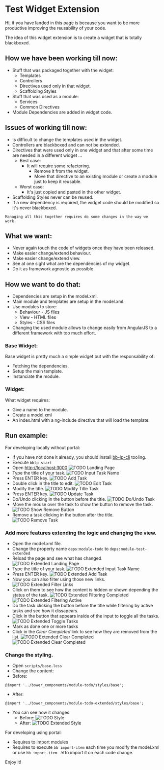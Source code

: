 # Test Widget Extension

Hi, if you have landed in this page is because you want to be more productive improving the reusability of your code.

The idea of this widget extension is to create a widget that is totally blackboxed.

## How we have been working till now:
- Stuff that was packaged together with the widget:
	- Templates
	- Controllers
	- Directives used only in that widget.
	- Scaffolding Styles
- Stuff that was used as a module:
	- Services
	- Common Directives
- Module Dependencies are added in widget code.


## Issues of working till now:
- Is difficult to change the templates used in the widget.
- Controllers are blackboxed and can not be extended.
- Directives that were used only in one widget and that after some time are needed in a different widget ...
	- Best case:
		- It will require some refactoring.
			- Remove it from the widget.
			- Move that directive to an existing module or create a module just to keep it reusable.
	- Worst case:
		- It's just copied and pasted in the other widget.
- Scaffolding Styles never can be reused.
- If a new dependency is required, the widget code should be modified so it's never blackboxed.

```
Managing all this together requires do some changes in the way we work.
```

## What we want:
- Never again touch the code of widgets once they have been released.
- Make easier change/extend behaviour.
- Make easier change/extend view.
- See at one sight what are the dependencies of my widget.
- Do it as framework agnostic as possible.

## How we want to do that:
- Dependencies are setup in the model.xml.
- Main module and templates are setup in the model.xml.
- Use modules to store:
	- Behaviour - JS files
	- View - HTML files
	- Styles - CSS files
- Changing the used module allows to change easily from AngularJS to a different framework with too much effort.
	
### Base Widget:
Base widget is pretty much a simple widget but with the responsability of:

- Fetching the dependencies.
- Setup the main template.
- Instanciate the module.

### Widget:
What widget requires:

- Give a name to the module.
- Create a model.xml 
- An index.html with a ng-include directive that will load the template.

## Run example:

For developing locally without portal:

- If you have not done it already, you should install [bb-lp-cli](https://github.com/Backbase/bb-lp-cli) tooling.
- Execute ``bblp start``
- Open [http://localhost:3000](http://localhost:3000)
![TODO Landing Page](./documentation/todo-landing.png)
- Type the title of your task.
![TODO Input Task Name](./documentation/todo-input-task-name.png)
- Press ENTER key.
![TODO Add Task](./documentation/todo-add-task.png)
- Double click in the title to edit.
![TODO Edit Task](./documentation/todo-edit-task-0.png)
- Modify the title.
![TODO Modify Title Task](./documentation/todo-edit-task-1.png)
- Press ENTER key.
![TODO Update Task](./documentation/todo-edit-task-2.png)
- Do/Undo clicking in the button before the title.
![TODO Do/Undo Task](./documentation/todo-do-undo-task.png)
- Move the mouse over the task to show the button to remove the task.
![TODO Show Remove Button](./documentation/todo-remove-task-0.png)
- Remove a task clicking in the button after the title.
![TODO Remove Task](./documentation/todo-remove-task-1.png)

### Add more features extending the logic and changing the view.
- Open the model.xml file.
- Change the property name ```deps:module-todo``` to ```deps:module-test-extended```
- Reload the page and see what has changed.
![TODO Extended Landing Page](./documentation/todo-extended-landing.png)
- Type the title of your task.
![TODO Extended Input Task Name](./documentation/todo-extended-input-task-name.png)
- Press ENTER key.
![TODO Extended Add Task](./documentation/todo-extended-add-task.png)
- Now you can also filter using those new links.
![TODO Extended Filter Links](./documentation/todo-extended-filtering-feature.png)
- Click on them to see how the content is hidden or shown depending the status of the task.
![TODO Extended Filtering Completed](./documentation/todo-extended-filtering-completed-tasks.png)
![TODO Extended Filtering Active](./documentation/todo-extended-filtering-active-tasks.png)
- Do the task clicking the button before the title while filtering by active tasks and see how it dissapears.
- Click in the button that appears inside of the input to toggle all the tasks.
![TODO Extended Toggle Tasks](./documentation/todo-extended-mark-all.png)
- Mark as done one or more tasks 
- Click in the *Clear Completed* link to see how they are removed from the list.
![TODO Extended Clear Completed](./documentation/todo-extended-clear-completed-0.png)
![TODO Extended Clear Completed](./documentation/todo-extended-clear-completed-1.png)


### Change the styling.
- Open ```scripts/base.less```
- Change the content:
 - Before:
 ```
 @import '../bower_components/module-todo/styles/base';
 ```
 - After:
 ```
 @import '../bower_components/module-todo-extended/styles/base';
 ```
- You can see how it changes:
  - Before:
  ![TODO Style](./documentation/todo-style.png)
  - After:
  ![TODO Extended Style](./documentation/todo-extended-style.png)


For developing using portal:

- Requires to import modules
- Requires to execute ```bb import-item``` each time you modify the model.xml or use ```bb import-item -W``` to import it on each code change.


Enjoy it!
